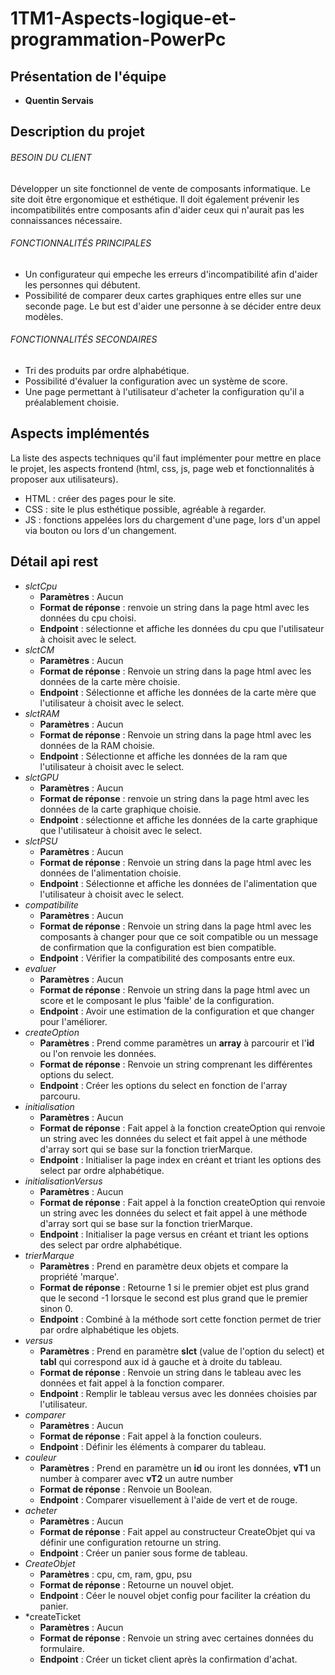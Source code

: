 # 1TM1-Aspects-logique-et-programmation-PowerPc
## Présentation de l'équipe
 - **Quentin Servais**
 
## Description du projet

###### BESOIN DU CLIENT

Développer un site fonctionnel de vente de composants informatique. Le site doit être ergonomique et esthétique. Il doit également prévenir les incompatibilités entre composants afin d'aider ceux qui n'aurait pas les connaissances nécessaire.
 
###### FONCTIONNALITÉS PRINCIPALES
  - Un configurateur qui empeche les erreurs d'incompatibilité afin d'aider les personnes qui débutent.
  - Possibilité de comparer deux cartes graphiques entre elles sur une seconde page. Le but est d'aider une personne à se décider entre deux modèles.

###### FONCTIONNALITÉS SECONDAIRES
  - Tri des produits par ordre alphabétique.
  - Possibilité d'évaluer la configuration avec un système de score.
  - Une page permettant à l'utilisateur d'acheter la configuration qu'il a préalablement choisie.

## Aspects implémentés
La liste des aspects techniques qu'il faut implémenter pour mettre en place le projet, les aspects frontend (html, css, js, page web et fonctionnalités à proposer aux utilisateurs).
  - HTML : créer des pages pour le site.
  - CSS : site le plus esthétique possible, agréable à regarder.
  - JS : fonctions appelées lors du chargement d'une page, lors d'un appel via bouton ou lors d'un changement.

## Détail api rest
  - *slctCpu*
    - **Paramètres** : Aucun
    - **Format de réponse** : renvoie un string dans la page html avec les données du cpu choisi.
    - **Endpoint** : sélectionne et affiche les données du cpu que l'utilisateur à choisit avec le select.
  - *slctCM*
    - **Paramètres** : Aucun
    - **Format de réponse** : Renvoie un string dans la page html avec les données de la carte mère choisie.
    - **Endpoint** : Sélectionne et affiche les données de la carte mère que l'utilisateur à choisit avec le select.
  - *slctRAM*
    - **Paramètres** : Aucun
    - **Format de réponse** : Renvoie un string dans la page html avec les données de la RAM choisie.
    - **Endpoint** : Sélectionne et affiche les données de la ram que l'utilisateur à choisit avec le select.
  - *slctGPU*
    - **Paramètres** : Aucun
    - **Format de réponse** : renvoie un string dans la page html avec les données de la carte graphique choisie.
    - **Endpoint** : sélectionne et affiche les données de la carte graphique que l'utilisateur à choisit avec le select.
  - *slctPSU*
    - **Paramètres** : Aucun
    - **Format de réponse** : Renvoie un string dans la page html avec les données de l'alimentation choisie.
    - **Endpoint** : Sélectionne et affiche les données de l'alimentation que l'utilisateur à choisit avec le select.
  - *compatibilite*
    - **Paramètres** : Aucun
    - **Format de réponse** : Renvoie un string dans la page html avec les composants à changer pour que ce soit compatible ou un message de confirmation que la configuration est bien compatible.
    - **Endpoint** : Vérifier la compatibilité des composants entre eux.
  - *evaluer*
    - **Paramètres** : Aucun
    - **Format de réponse** : Renvoie un string dans la page html avec un score et le composant le plus 'faible' de la configuration.
    - **Endpoint** : Avoir une estimation de la configuration et que changer pour l'améliorer.
  - *createOption*
    - **Paramètres** : Prend comme paramètres un **array** à parcourir et l'**id** ou l'on renvoie les données. 
    - **Format de réponse** : Renvoie un string comprenant les différentes options du select.
    - **Endpoint** : Créer les options du select en fonction de l'array parcouru.
  - *initialisation*
    - **Paramètres** : Aucun
    - **Format de réponse** : Fait appel à la fonction createOption qui renvoie un string avec les données du select et fait appel à une méthode d'array sort qui se base sur la fonction trierMarque.
    - **Endpoint** : Initialiser la page index en créant et triant les options des select par ordre alphabétique.
  - *initialisationVersus*
    - **Paramètres** : Aucun
    - **Format de réponse** : Fait appel à la fonction createOption qui renvoie un string avec les données du select et fait appel à une méthode d'array sort qui se base sur la fonction trierMarque.
    - **Endpoint** : Initialiser la page versus en créant et triant les options des select par ordre alphabétique.
  - *trierMarque*
    - **Paramètres** : Prend en paramètre deux objets et compare la propriété 'marque'.
    - **Format de réponse** : Retourne 1 si le premier objet est plus grand que le second -1 lorsque le second est plus grand que le premier sinon 0.
    - **Endpoint** : Combiné à la méthode sort cette fonction permet de trier par ordre alphabétique les objets.
  - *versus*
    - **Paramètres** : Prend en paramètre **slct** (value de l'option du select) et **tabl** qui correspond aux id à gauche et à droite du tableau.
    - **Format de réponse** : Renvoie un string dans le tableau avec les données et fait appel à la fonction comparer.
    - **Endpoint** : Remplir le tableau versus avec les données choisies par l'utilisateur.
  - *comparer*
    - **Paramètres** : Aucun
    - **Format de réponse** : Fait appel à la fonction couleurs.
    - **Endpoint** : Définir les éléments à comparer du tableau.
  - *couleur*
    - **Paramètres** : Prend en paramètre un **id** ou iront les données, **vT1** un number à comparer avec **vT2** un autre number
    - **Format de réponse** : Renvoie un Boolean.
    - **Endpoint** : Comparer visuellement à l'aide de vert et de rouge.
  - *acheter*
    - **Paramètres** : Aucun
    - **Format de réponse** : Fait appel au constructeur CreateObjet qui va définir une configuration retourne un string.
    - **Endpoint** : Créer un panier sous forme de tableau.
  - *CreateObjet*
    - **Paramètres** : cpu, cm, ram, gpu, psu
    - **Format de réponse** : Retourne un nouvel objet.
    - **Endpoint** : Céer le nouvel objet config pour faciliter la création du panier.
  - *createTicket
    - **Paramètres** : Aucun
    - **Format de réponse** : Renvoie un string avec certaines données du formulaire.
    - **Endpoint** : Créer un ticket client après la confirmation d'achat.
